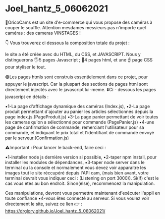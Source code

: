 # Joel_hantz_5_06062021

📸OricoCams est un site d'e-commerce qui vous propose des caméras à couper le souffle. Attention mesdames messieurs pas n'importe quel caméras : des cameras VINSTAGES ! 

👇 Vous trouverez ci dessous la composition totale du projet :

le site a été créée avec du HTML, du CSS, et JAVASCRIPT.
Nous y distinguerons 🖐5 pages Javascript ; 
🖖4 pages html, et une ☝️ page CSS pour styliser le tout.

🟣Les pages htmls sont construis essentielement dans ce projet, pour appuyer le javascript. Car la pluspart des sections de pages html sont directement injectés avec le javascript lui-meme.
⬇️Ci - dessous les pages javascript en détails : 

▪️1-La page d'affichage dynamique des caméras (Index.js),
▪️2-La page produit permettant d'ajouter au panier les articles sélectionnés depuis la page index.js.(PageProduit.js)
▪️3-La page panier permettant de voir toutes les cameras qu'on a sélectionné pour commande (PagePanier.js)
▪️4-une page de confirmation de commande, remerciant l'utilisateur pour sa commande, et indiquant le prix total et l'identifiant de commande envoyé par le serveur.(Confirmation.js)


⚠️Important : Pour lancer le back-end, faire ceci : 

▪️1-installer node js dernière version si possible, 
▪️2-taper npm install, pour installer les modules de dépendances, 
▪️3-taper node server dans le terminal ou la console et normalement vous devez voir apparaitre les images tout le site réccupéré depuis l'API cam,
(mais bien avant, votre terminal devrait vous indiquer ceci : (Listening on port 3000)). Si(if) c'est le cas vous etes au bon endroit. Sinon(else), recommencez la manipulation.

Ces manipulations, devront vous permettre maintenant d'exécuter l'appli en toute confiance 
▪️4-vous êtes connecté au serveur. Si vous voulez voir directement le site, suivez ce lien 👉 : https://drglory.github.io/Joel_hantz_5_06062021/

